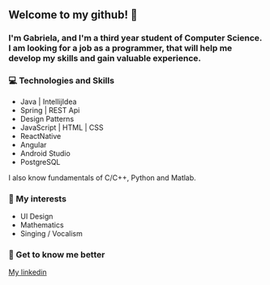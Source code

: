## Welcome to my github! :wave:
### I'm Gabriela, and I'm a third year student of Computer Science. I am looking for a job as a programmer, that will help me develop my skills and gain valuable experience.

### :computer: Technologies and Skills
* Java | IntellijIdea
* Spring | REST Api
* Design Patterns
* JavaScript | HTML | CSS
* ReactNative
* Angular
* Android Studio
* PostgreSQL

I also know fundamentals of C/C++, Python and Matlab.

### :sparkler: My interests

* UI Design 
* Mathematics
* Singing / Vocalism

### :woman: Get to know me better
[My linkedin](https://www.linkedin.com/in/gabriela-jasnosz-8b173120b/)


<!--
**gabrielajasnosz/gabrielajasnosz** is a ✨ _special_ ✨ repository because its `README.md` (this file) appears on your GitHub profile.

Here are some ideas to get you started:

- 🔭 I’m currently working on ...
- 🌱 I’m currently learning ...
- 👯 I’m looking to collaborate on ...
- 🤔 I’m looking for help with ...
- 💬 Ask me about ...
- 📫 How to reach me: ...
- 😄 Pronouns: ...
- ⚡ Fun fact: ...
-->
